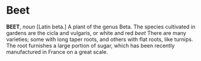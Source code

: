 # Beet

**BEET**, _noun_ \[Latin beta.\] A plant of the genus Beta. The species cultivated in gardens are the cicla and vulgaris, or white and red _beet_ There are many varieties; some with long taper roots, and others with flat roots, like turnips. The root furnishes a large portion of sugar, which has been recently manufactured in France on a great scale.
